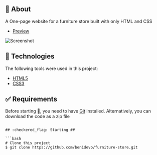 ## :dart: About ##

A One-page website for a furniture store built with only HTML and CSS
- [Preview](https://myfurniturestorepage.netlify.app)

![Screenshot](img/furniture_store.png?raw=true "Furniture Store")

## :rocket: Technologies ##

The following tools were used in this project:

- [HTML5](https://html.com/html5/)
- [CSS3](https://developer.mozilla.org/en-US/docs/Web/CSS)

## :white_check_mark: Requirements ##

Before starting :checkered_flag:, you need to have [Git](https://git-scm.com) installed. Alternatively, you can download the code as a zip file


```

## :checkered_flag: Starting ##

```bash
# Clone this project
$ git clone https://github.com/benidevo/furniture-store.git
